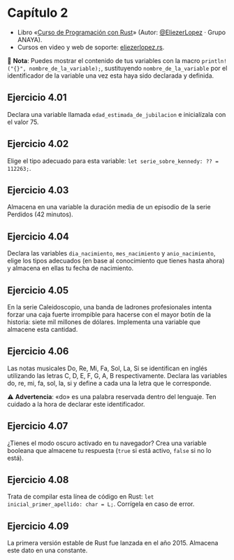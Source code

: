 # Capítulo 2
* Libro «[Curso de Programación con Rust](https://amzn.to/3WEqWZJ)» (Autor: [@EliezerLopez](https://linkedin.com/in/eliezerlopez) · Grupo ANAYA).
* Cursos en video y web de soporte: [eliezerlopez.rs](https://eliezerlopez.rs).

📝 **Nota**: Puedes mostrar el contenido de tus variables con la macro ```println!("{}", nombre_de_la_variable);```, sustituyendo ```nombre_de_la_variable``` por el identificador de la variable una vez esta haya sido declarada y definida.

## Ejercicio 4.01
Declara una variable llamada ```edad_estimada_de_jubilacion``` e inicialízala con el valor 75.

## Ejercicio 4.02
Elige el tipo adecuado para esta variable: ```let serie_sobre_kennedy: ?? = 112263;```.

## Ejercicio 4.03
Almacena en una variable la duración media de un episodio de la serie Perdidos (42 minutos).

## Ejercicio 4.04
Declara las variables ```dia_nacimiento```, ```mes_nacimiento``` y ```anio_nacimiento```, elige los tipos adecuados (en base al conocimiento que tienes hasta ahora) y almacena en ellas tu fecha de nacimiento.

## Ejercicio 4.05
En la serie Caleidoscopio, una banda de ladrones profesionales intenta forzar una caja fuerte irrompible para hacerse con el mayor botín de la historia: siete mil millones de dólares. Implementa una variable que almacene esta cantidad.

## Ejercicio 4.06
Las notas musicales Do, Re, Mi, Fa, Sol, La, Si se identifican en inglés utilizando las letras C, D, E, F, G, A, B respectivamente. Declara las variables do, re, mi, fa, sol, la, si y define a cada una la letra que le corresponde.

⚠️ **Advertencia**: «do» es una palabra reservada dentro del lenguaje. Ten cuidado a la hora de declarar este identificador.

## Ejercicio 4.07
¿Tienes el modo oscuro activado en tu navegador? Crea una variable booleana que almacene tu respuesta (```true``` si está activo, ```false``` si no lo está).

## Ejercicio 4.08
Trata de compilar esta línea de código en Rust: ```let inicial_primer_apellido: char = L;```. Corrígela en caso de error.

## Ejercicio 4.09
La primera versión estable de Rust fue lanzada en el año 2015. Almacena este dato en una constante.
